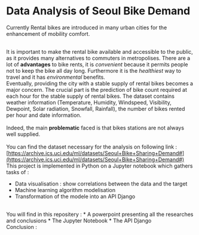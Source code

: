 # Data Analysis of Seoul Bike Demand

Currently Rental bikes are introduced in many urban cities for the enhancement of mobility comfort.    
<br>   

It is important to make the rental bike available and accessible to the public, as it provides many alternatives to commuters in metropolises.  There are a lot of **advantages** to bike rents, it is *convenient* because it permits people not to keep the bike all day long. Furthermore it is the *healthiest* way to travel and it has *environmental* benefits.  
Eventually, providing the city with a stable supply of rental bikes becomes a major concern. 
The crucial part is the prediction of bike count required at each hour for the stable supply of rental bikes.
The dataset contains weather information (Temperature, Humidity, Windspeed, Visibility, Dewpoint, Solar radiation, Snowfall, Rainfall), 
the number of bikes rented per hour and date information.  
<br>
Indeed, the main **problematic** faced is that bikes stations are not always well supplied.
<br>  
You can find the dataset necessary for the analysis on following link : [https://archive.ics.uci.edu/ml/datasets/Seoul+Bike+Sharing+Demand#](https://archive.ics.uci.edu/ml/datasets/Seoul+Bike+Sharing+Demand#)
<br>
This project is implemented in Python on a Jupyter notebook which gathers tasks of :  
* Data visualisation : show correlations between the data and the target  
* Machine learning algorithm modelisation
* Transformation of the modele into an API Django 

<br> 
You will find in this repositery :
* A powerpoint presenting all the researches and conclusions
* The Jupyter Notebook
* The API Django 

<br> 
Conclusion : 
















